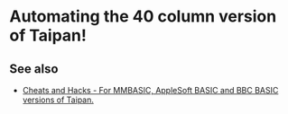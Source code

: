 # Automating the 40 column version of Taipan!




## See also

 - [Cheats and Hacks - For MMBASIC, AppleSoft BASIC and BBC BASIC versions of Taipan.][1]




  [1]: https://gr33nonline.wordpress.com/2025/06/24/automating-40-column-taipan/
